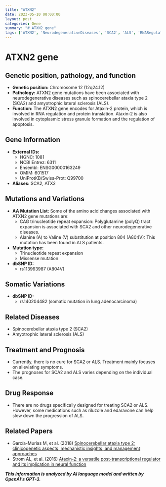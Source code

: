 ```yaml
---
title: "ATXN2"
date: 2023-05-10 00:00:00
layout: post
categories: Gene
summary: "# ATXN2 gene"
tags: ['ATXN2', 'NeurodegenerativeDiseases', 'SCA2', 'ALS', 'RNARegulation', 'ProteinTranslation', 'TrinucleotideRepeatExpansion', 'DrugResponse']
---
```


# ATXN2 gene

## Genetic position, pathology, and function
- **Genetic position:** Chromosome 12 (12q24.12)
- **Pathology:** ATXN2 gene mutations have been associated with neurodegenerative diseases such as spinocerebellar ataxia type 2 (SCA2) and amyotrophic lateral sclerosis (ALS).
- **Function:** The ATXN2 gene encodes for Ataxin-2 protein, which is involved in RNA regulation and protein translation. Ataxin-2 is also involved in cytoplasmic stress granule formation and the regulation of apoptosis.

## Gene Information
- **External IDs:** 
    - HGNC: 1081
    - NCBI Entrez: 6311
    - Ensembl: ENSG00000163249 
    - OMIM: 601517
    - UniProtKB/Swiss-Prot: Q99700
- **Aliases:** SCA2, ATX2

## Mutations and Variations
- **AA Mutation List:** Some of the amino acid changes associated with ATXN2 gene mutations are:
    - CAG trinucleotide repeat expansion: Polyglutamine (polyQ) tract expansion is associated with SCA2 and other neurodegenerative diseases.
    - Alanine (A) to Valine (V) substitution at position 804 (A804V): This mutation has been found in ALS patients.
- **Mutation type:** 
    - Trinucleotide repeat expansion 
    - Missense mutation 
- **dbSNP ID:**
    - rs113993987 (A804V)

## Somatic Variations
- **dbSNP ID:**
    - rs140204482 (somatic mutation in lung adenocarcinoma)

## Related Diseases
- Spinocerebellar ataxia type 2 (SCA2)
- Amyotrophic lateral sclerosis (ALS)

## Treatment and Prognosis
- Currently, there is no cure for SCA2 or ALS. Treatment mainly focuses on alleviating symptoms.
- The prognoses for SCA2 and ALS varies depending on the individual case.

## Drug Response
- There are no drugs specifically designed for treating SCA2 or ALS. However, some medications such as riluzole and edaravone can help slow down the progression of ALS.

## Related Papers
- García-Murias M, et al. (2018) [Spinocerebellar ataxia type 2: clinicogenetic aspects, mechanistic insights, and management approaches]([Click](https://doi.org/10.1007/s11892-018-0979-6))
- Strom AL, et al. (2016) [Ataxin-2: a versatile post-transcriptional regulator and its implication in neural function]([Click](https://doi.org/10.1098/rsob.160070))

**_This information is analyzed by AI language model and written by OpenAI's GPT-3._**
